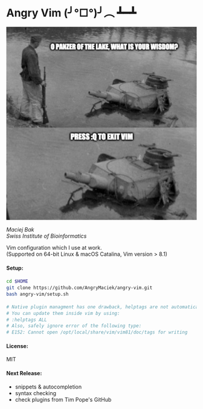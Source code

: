 # Angry Vim (╯°□°)╯︵ ┻━┻

![panzer.spngvg](panzer.png)

*Maciej Bak*  
*Swiss Institute of Bioinformatics*

Vim configuration which I use at work.  
(Supported on 64-bit Linux & macOS Catalina, Vim version > 8.1)

#### Setup:
```bash
cd $HOME
git clone https://github.com/AngryMaciek/angry-vim.git
bash angry-vim/setup.sh

# Native plugin managment has one drawback, helptags are not automatically re-generated.
# You can update them inside vim by using:
# :helptags ALL
# Also, safely ignore error of the following type:
# E152: Cannot open /opt/local/share/vim/vim81/doc/tags for writing
```

#### License:
MIT

#### Next Release:
* snippets & autocompletion
* syntax checking
* check plugins from Tim Pope's GitHub
